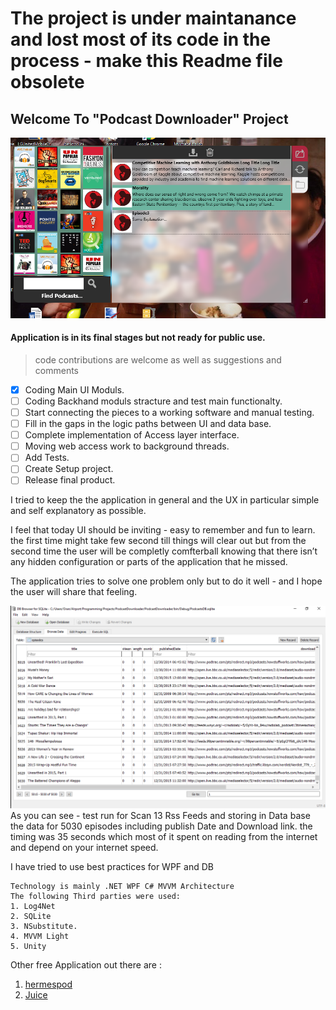 # The project is under maintanance and lost most of its code in the process - make this Readme file obsolete

## Welcome To "Podcast Downloader" Project
![ApplicationLook](/ApplicationLook1.png)

#### Application is in its final stages but not ready for public use.
> code contributions are welcome as well as suggestions and comments
- [x] Coding Main UI Moduls.
- [ ] Coding Backhand moduls stracture and test main functionalty.
- [ ] Start connecting the pieces to a working software and manual testing.
- [ ] Fill in the gaps in the logic paths between UI and data base.
- [ ] Complete implementation of Access layer interface.
- [ ] Moving web access work to background threads.
- [ ] Add Tests.
- [ ] Create Setup project.
- [ ] Release final product.

I tried to keep the the application in general and the UX in particular simple and self explanatory as possible.

I feel that today UI should be inviting - easy to remember and fun to learn.
the first time might take few second till things will clear out but from the second time the user will be completly comfterball knowing that there isn’t any hidden configuration or parts of the application that he missed.

The application tries to solve one problem only but to do it well - and I hope the user will share that feeling.

![Application Performance](/Perfromance_5030_From_15_Feeds_In_35_Seconds.png)
As you can see - test run for Scan 13 Rss Feeds and storing in Data base the data for 5030 episodes including publish Date and Download link.
the timing was 35 seconds which most of it spent on reading from the internet and depend on your internet speed.


I have tried to use best practices for WPF and DB 
```
Technology is mainly .NET WPF C# MVVM Architecture 
The following Third parties were used:
1. Log4Net
2. SQLite
3. NSubstitute.
4. MVVM Light
5. Unity
```
Other free Application out there are : 
1. [hermespod](http://hermespod.com/)
2. [Juice](http://juicereceiver.sourceforge.net/download/)
